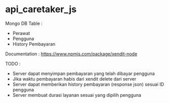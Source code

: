 # api_caretaker_js

Mongo DB Table :
- Perawat
- Pengguna
- History Pembayaran

Documentation :
https://www.npmjs.com/package/xendit-node

TODO : 
- Server dapat menyimpan pembayaran yang telah dibayar pengguna
- Jika waktu pembayaran habis dari xendit delete dari server
- Server dapat memberikan history pembayaran (response json) sesuai ID pengguna
- Server membuat durasi layanan sesuai yang dipilih pengguna
